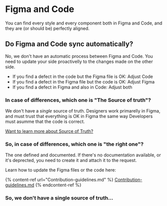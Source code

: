 # Figma and Code

You can find every style and every component both in Figma and Code, and they are (or should be) perfectly aligned.

## Do Figma and Code sync automatically? 

No, we don't have an automatic process between Figma and Code. You need to update your side proactivelly to the changes made on the other side.

- If you find a defect in the code but the Figma file is OK: Adjust Code
- If you find a defect in the Figma file but the code is OK: Adjust Figma
- If you find a defect in Figma and also in Code: Adjust both

### In case of differences, which one is "The Source of truth"?

We don't have a _single_ source of truth. Designers work primarelly in Figma, and must trust that everything is OK in Figma the same way Developers must asumme that the code is correct.

[Want to learn more about Source of Truth?](Source-of-truth.md)

### So, in case of differences, which one is "the right one"?

The one defined and documented. If there's no documentation available, or it's deprected, you need to create it and attach it to the request.

Learn how to update the Figma files or the code here:

{% content-ref url="Contribution-guidelines.md" %}
[Contribution-guidelines.md](Contribution-guidelines.md)
{% endcontent-ref %}

### So, we don't have a single source of truth...



